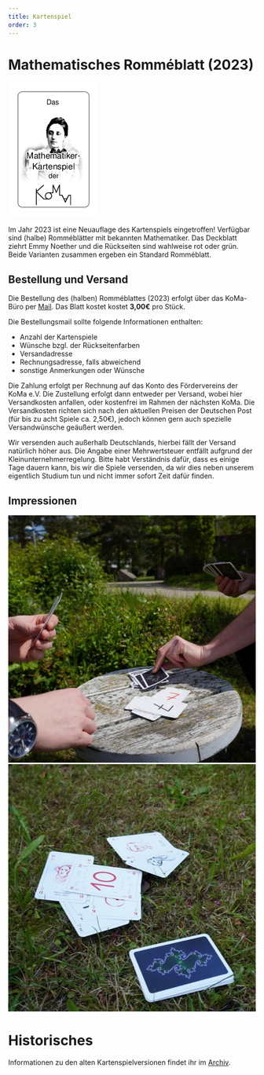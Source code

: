 ```yaml
---
title: Kartenspiel
order: 3
---
```


# Mathematisches Romméblatt (2023)

<div class="float-right pl-4 pb-4 not-prose">

![Mathematisches Romméblatt](/static/Kartenspiel/2023_romme_Titelblatt.png)

</div>

Im Jahr 2023 ist eine Neuauflage des Kartenspiels eingetroffen!
Verfügbar sind (halbe) Romméblätter mit bekannten Mathematiker.
Das Deckblatt ziehrt Emmy Noether und die Rückseiten sind wahlweise rot oder grün.
Beide Varianten zusammen ergeben ein Standard Romméblatt.

## Bestellung und Versand

Die Bestellung des (halben) Romméblattes (2023) erfolgt über das KoMa-Büro per [Mail](mailto:buero@die-koma.org).
Das Blatt kostet kostet **3,00€** pro Stück.

Die Bestellungsmail sollte folgende Informationen enthalten:
+ Anzahl der Kartenspiele
+ Wünsche bzgl. der Rückseitenfarben
+ Versandadresse
+ Rechnungsadresse, falls abweichend
+ sonstige Anmerkungen oder Wünsche

Die Zahlung erfolgt per Rechnung auf das Konto des Fördervereins der KoMa e.V.
Die Zustellung erfolgt dann entweder per Versand, wobei hier Versandkosten anfallen, oder kostenfrei im Rahmen der nächsten KoMa.
Die Versandkosten richten sich nach den aktuellen Preisen der Deutschen Post (für bis zu acht Spiele ca. 2,50€), jedoch können gern auch spezielle Versandwünsche geäußert werden.

Wir versenden auch außerhalb Deutschlands, hierbei fällt der Versand natürlich höher aus.
Die Angabe einer Mehrwertsteuer entfällt aufgrund der Kleinunternehmerregelung.
Bitte habt Verständnis dafür, dass es einige Tage dauern kann, bis wir die Spiele versenden, da wir dies neben unserem eigentlich Studium tun und nicht immer sofort Zeit dafür finden.

## Impressionen

![Spielende Menschen](/static/Kartenspiel/2023_romme_spiel_quad.jpg)
![Kartenspiel im Gras](/static/Kartenspiel/2023_romme_auf_wiese_quad.jpg)

# Historisches

Informationen zu den alten Kartenspielversionen findet ihr im [Archiv](/archiv/kartenspiel/).
